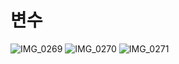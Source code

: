 # 변수

![IMG_0269](https://user-images.githubusercontent.com/69200669/141671139-68ae5338-72ff-4a11-b8a1-cd87b0aeb28d.jpg)
![IMG_0270](https://user-images.githubusercontent.com/69200669/141671134-8f9e602a-f47e-4e2d-a80c-f2762cf5ca01.jpg)
![IMG_0271](https://user-images.githubusercontent.com/69200669/141671128-5925c3a8-ec63-466f-95f9-a06abff29113.jpg)